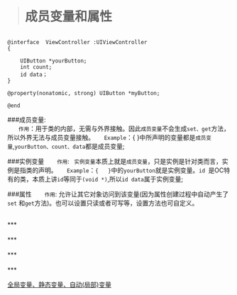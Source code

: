 ># 成员变量和属性
```

@interface  ViewController :UIViewController
{

    UIButton *yourButton;
    int count;
    id data；
}

@property(nonatomic, strong) UIButton *myButton;

@end

```
###成员变量:  
&emsp; ` 作用`：用于类的内部，无需与外界接触。因此`成员变量`不会生成`set、get`方法，所以外界无法与成员变量接触。
&emsp; `Example`：{ }中所声明的变量都是`成员变量`,`yourButton、count、data`都是成员变量;

###实例变量
&emsp; ` 作用`: ` 实例变量`本质上就是`成员变量`，只是实例是针对类而言，实例是指类的声明。
&emsp; `Example`：`{   }`中的`yourButton`就是实例变量。`id `是OC特有的类，本质上讲`id`等同于`(void *)`,所以`id data`属于实例变量;


###属性
&emsp; ` 作用`:   允许让其它对象访问到该变量(因为属性创建过程中自动产生了`set` 和`get`方法)。也可以设置只读或者可写等，设置方法也可自定义。


<br/>
***
<br/>



<br/>
***
<br/>



<br/>
***
<br/>



<br/>
***
<br/>




[全局变量、静态变量、自动(局部)变量](https://www.jianshu.com/p/797fb0dffc70)
